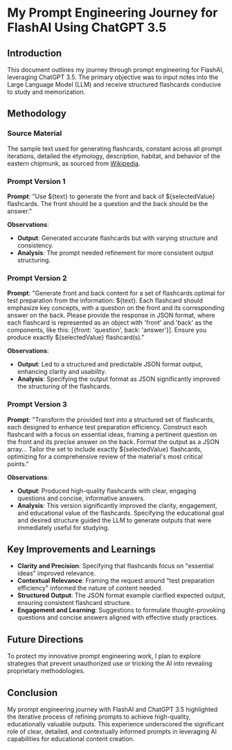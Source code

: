 # My Prompt Engineering Journey for FlashAI Using ChatGPT 3.5

## Introduction

This document outlines my journey through prompt engineering for FlashAI, leveraging ChatGPT 3.5. The primary objective was to input notes into the Large Language Model (LLM) and receive structured flashcards conducive to study and memorization.

## Methodology

### Source Material

The sample text used for generating flashcards, constant across all prompt iterations, detailed the etymology, description, habitat, and behavior of the eastern chipmunk, as sourced from [Wikipedia](https://en.wikipedia.org/wiki/Eastern_chipmunk).

### Prompt Version 1

**Prompt**: "Use \${text} to generate the front and back of \${selectedValue} flashcards. The front should be a question and the back should be the answer."

**Observations**:

- **Output**: Generated accurate flashcards but with varying structure and consistency.
- **Analysis**: The prompt needed refinement for more consistent output structuring.

### Prompt Version 2

**Prompt**: "Generate front and back content for a set of flashcards optimal for test preparation from the information: \${text}. Each flashcard should emphasize key concepts, with a question on the front and its corresponding answer on the back. Please provide the response in JSON format, where each flashcard is represented as an object with 'front' and 'back' as the components, like this: [{front: 'question', back: 'answer'}]. Ensure you produce exactly \${selectedValue} flashcard(s)."

**Observations**:

- **Output**: Led to a structured and predictable JSON format output, enhancing clarity and usability.
- **Analysis**: Specifying the output format as JSON significantly improved the structuring of the flashcards.

### Prompt Version 3

**Prompt**: "Transform the provided text into a structured set of flashcards, each designed to enhance test preparation efficiency. Construct each flashcard with a focus on essential ideas, framing a pertinent question on the front and its precise answer on the back. Format the output as a JSON array... Tailor the set to include exactly \${selectedValue} flashcards, optimizing for a comprehensive review of the material's most critical points."

**Observations**:

- **Output**: Produced high-quality flashcards with clear, engaging questions and concise, informative answers.
- **Analysis**: This version significantly improved the clarity, engagement, and educational value of the flashcards. Specifying the educational goal and desired structure guided the LLM to generate outputs that were immediately useful for studying.

## Key Improvements and Learnings

- **Clarity and Precision**: Specifying that flashcards focus on "essential ideas" improved relevance.
- **Contextual Relevance**: Framing the request around "test preparation efficiency" informed the nature of content needed.
- **Structured Output**: The JSON format example clarified expected output, ensuring consistent flashcard structure.
- **Engagement and Learning**: Suggestions to formulate thought-provoking questions and concise answers aligned with effective study practices.

## Future Directions

To protect my innovative prompt engineering work, I plan to explore strategies that prevent unauthorized use or tricking the AI into revealing proprietary methodologies.

## Conclusion

My prompt engineering journey with FlashAI and ChatGPT 3.5 highlighted the iterative process of refining prompts to achieve high-quality, educationally valuable outputs. This experience underscored the significant role of clear, detailed, and contextually informed prompts in leveraging AI capabilities for educational content creation.
